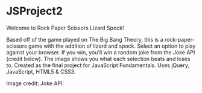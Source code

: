 # JSProject2

Welcome to Rock Paper Scissors Lizard Spock!

Based off of the game played on The Big Bang Theory, this is a rock-paper-scissors game with the addition of lizard and spock.
Select an option to play against your browser. If you win, you'll win a random joke from the Joke API (credit below).
The image shows you what each selection beats and loses to. 
Created as the final project for JavaScript Fundamentals. Uses jQuery, JavaScript, HTML5 & CSS3. 

Image credit: 
Joke API: 
